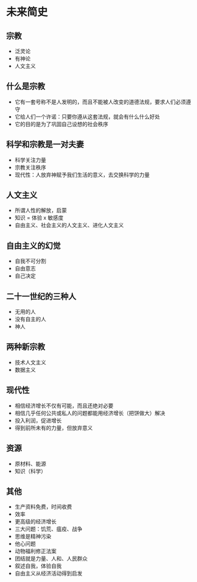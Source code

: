 # 未来简史

## 宗教

- 泛灵论
- 有神论
- 人文主义

##  什么是宗教

- 它有一套号称不是人发明的，而且不能被人改变的道德法规，要求人们必须遵守
- 它给人们一个许诺：只要你遵从这套法规，就会有什么什么好处
- 它的目的是为了巩固自己设想的社会秩序

## 科学和宗教是一对夫妻

- 科学关注力量
- 宗教关注秩序
- 现代性：人放弃神赋予我们生活的意义，去交换科学的力量

## 人文主义

- 所谓人性的解放，启蒙
- 知识 = 体验 x 敏感度
- 自由主义、社会主义的人文主义、进化人文主义

## 自由主义的幻觉

- 自我不可分割
- 自由意志
- 自己决定

## 二十一世纪的三种人

- 无用的人
- 没有自主的人
- 神人

## 两种新宗教

- 技术人文主义
- 数据主义

## 现代性

- 相信经济增长不仅有可能，而且还绝对必要
- 相信几乎任何公共或私人的问题都能用经济增长（把饼做大）解决
- 投入利润，促进增长
- 得到前所未有的力量，但放弃意义

## 资源

- 原材料、能源
- 知识（科学）

## 其他

- 生产资料免费，时间收费
- 效率
- 更高级的经济增长
- 三大问题：饥荒、瘟疫、战争
- 思维是精神污染
- 他心问题
- 动物福利修正法案
- 团结就是力量、人和、人民群众
- 叙述自我，体验自我
- 自由主义从经济活动得到启发

